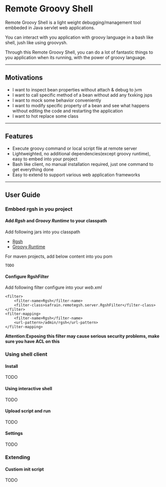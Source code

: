 # Remote Groovy Shell
Remote Groovy Shell is a light weight debugging/management tool embbeded in Java servlet web applications.

You can interact with you application with groovy language in a bash like shell, jush like using groovysh.

Through this Remote Groovy Shell, you can do a lot of fantastic things to you application when its running, with the power of groovy language.

- - -
## Motivations

- I want to inspect bean properties without attach & debug to jvm
- I want to call specific method of a bean without add any fxxking jsps
- I want to mock some behavior conveniently 
- I want to modify specific property of a bean and see what happens without editing the code and restarting the application
- I want to hot replace some class

- - -

## Features

- Execute groovy command or local script file at remote server 
- Lightweighted, no additional dependencies(except groovy runtime), easy to embed into your project
- Bash like client, no manual installation required, just one command to get everything done
- Easy to extend to support various web application frameworks

- - -

## User Guide
###  Embbed rgsh in you project

#### Add *Rgsh* and *Groovy Runtime* to your classpath

Add following jars into you classpath

- [Rgsh](http://g.cn)
- [Groovy Runtime](http://g.cn)

For maven projects, add below content into you pom

	TODO

#### Configure RgshFilter

Add following filter configure into your *web.xml*

	<filter>
		<filter-name>Rgsh</filter-name>
		<filter-class>safrain.remotegsh.server.RgshFilter</filter-class>
	</filter>
	<filter-mapping>
		<filter-name>Rgsh</filter-name>
		<url-pattern>/admin/rgsh</url-pattern>
	</filter-mapping>

**Attention:Exposing this filter may cause serious security problems, make sure you have ACL on this**

### Using shell client
#### Install

TODO

#### Using interactive shell

TODO

#### Upload script and run

TODO

#### Settings

TODO

### Extending

#### Custiom init script

TODO

